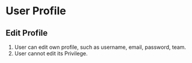 # User Profile

## Edit Profile

1. User can edit own profile, such as username, email, password, team.
2. User cannot edit its Privilege.
